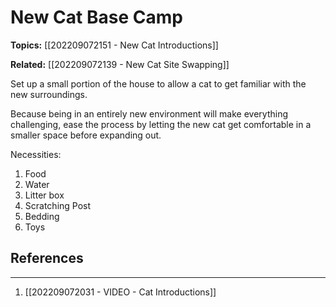 # New Cat Base Camp

**Topics:** [[202209072151 - New Cat Introductions]]

**Related:** [[202209072139 - New Cat Site Swapping]]

Set up a small portion of the house to allow a cat to get familiar with the new surroundings.

Because being in an entirely new environment will make everything challenging, ease the process by letting the new cat get comfortable in a smaller space before expanding out. 

Necessities:
1. Food
2. Water
3. Litter box
4. Scratching Post
5. Bedding
6. Toys

## References
---
1. [[202209072031 - VIDEO - Cat Introductions]]